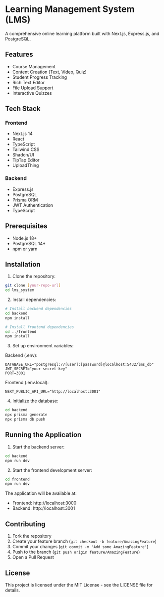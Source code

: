 # Learning Management System (LMS)

A comprehensive online learning platform built with Next.js, Express.js, and PostgreSQL.

## Features

- Course Management
- Content Creation (Text, Video, Quiz)
- Student Progress Tracking
- Rich Text Editor
- File Upload Support
- Interactive Quizzes

## Tech Stack

### Frontend
- Next.js 14
- React
- TypeScript
- Tailwind CSS
- Shadcn/UI
- TipTap Editor
- UploadThing

### Backend
- Express.js
- PostgreSQL
- Prisma ORM
- JWT Authentication
- TypeScript

## Prerequisites

- Node.js 18+
- PostgreSQL 14+
- npm or yarn

## Installation

1. Clone the repository:
```bash
git clone [your-repo-url]
cd lms_system
```

2. Install dependencies:
```bash
# Install backend dependencies
cd backend
npm install

# Install frontend dependencies
cd ../frontend
npm install
```

3. Set up environment variables:

Backend (.env):
```
DATABASE_URL="postgresql://[user]:[password]@localhost:5432/lms_db"
JWT_SECRET="your-secret-key"
PORT=3001
```

Frontend (.env.local):
```
NEXT_PUBLIC_API_URL="http://localhost:3001"
```

4. Initialize the database:
```bash
cd backend
npx prisma generate
npx prisma db push
```

## Running the Application

1. Start the backend server:
```bash
cd backend
npm run dev
```

2. Start the frontend development server:
```bash
cd frontend
npm run dev
```

The application will be available at:
- Frontend: http://localhost:3000
- Backend: http://localhost:3001

## Contributing

1. Fork the repository
2. Create your feature branch (`git checkout -b feature/AmazingFeature`)
3. Commit your changes (`git commit -m 'Add some AmazingFeature'`)
4. Push to the branch (`git push origin feature/AmazingFeature`)
5. Open a Pull Request

## License

This project is licensed under the MIT License - see the LICENSE file for details.
